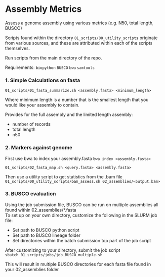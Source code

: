 # Assembly Metrics
Assess a genome assembly using various metrics (e.g. N50, total length, BUSCO)    

Scripts found within the directory `01_scripts/00_utility_scripts` originate from various sources, and these are attributed within each of the scripts themselves. 

Run scripts from the main directory of the repo.    

Requirements:
`biopython`
`BUSCO`
`bwa`
`samtools`

### 1. Simple Calculations on fasta ###
`01_scripts/01_fasta_summarize.sh <assembly.fasta> <minimum_length>`   

Where minimum length is a number that is the smallest length that you would like your assembly to contain.   

Provides for the full assembly and the limited length assembly:     
* number of records
* total length
* n50 

### 2. Markers against genome ###
First use bwa to index your assembly.fasta
`bwa index <assembly.fasta>`

`01_scripts/02_fasta_map.sh <query.fasta> <assembly.fasta>`

Then use a utility script to get statistics from the .bam file    
`01_scripts/00_utility_scripts/bam_assess.sh 02_assemblies/<output.bam>`

### 3. BUSCO evaluation ###
Using the job submission file, BUSCO can be run on multiple assemblies all found within 02_assemblies/*.fasta    
To set up on your own directory, customize the following in the SLURM job file:      
* Set path to BUSCO python script    
* Set path to BUSCO lineage folder    
* Set directories within the batch submission top part of the job script

After customizing to your directory, submit the job script    
`sbatch 01_scripts/jobs/job_BUSCO_multiple.sh`

This will result in multiple BUSCO directories for each fasta file found in your 02_assemblies folder
